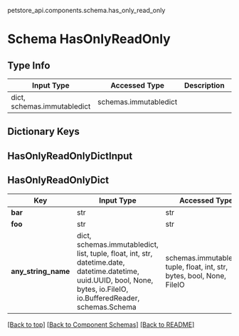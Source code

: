 petstore_api.components.schema.has_only_read_only
# Schema HasOnlyReadOnly

## Type Info
Input Type | Accessed Type | Description | Notes
------------ | ------------- | ------------- | -------------
dict, schemas.immutabledict | schemas.immutabledict |  |

## Dictionary Keys
## HasOnlyReadOnlyDictInput
## HasOnlyReadOnlyDict

Key | Input Type | Accessed Type | Description | Notes
------------ | ------------- | ------------- | ------------- | -------------
**bar** | str | str |  | [optional]
**foo** | str | str |  | [optional]
**any_string_name** | dict, schemas.immutabledict, list, tuple, float, int, str, datetime.date, datetime.datetime, uuid.UUID, bool, None, bytes, io.FileIO, io.BufferedReader, schemas.Schema | schemas.immutabledict, tuple, float, int, str, bytes, bool, None, FileIO | any string name can be used but the value must be the correct type | [optional]

[[Back to top]](#top) [[Back to Component Schemas]](../../../README.md#Component-Schemas) [[Back to README]](../../../README.md)
